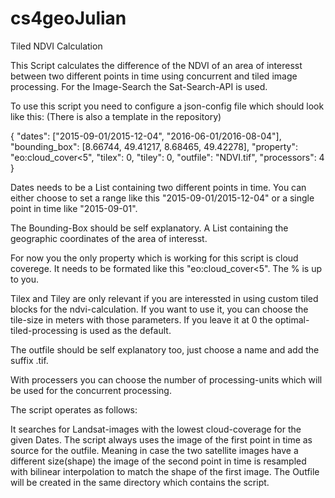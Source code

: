 # cs4geoJulian
Tiled NDVI Calculation

This Script calculates the difference of the NDVI of an area of interesst between two different points in time using
concurrent and tiled image processing. For the Image-Search the Sat-Search-API is used.

To use this script you need to configure a json-config file which should look like this:
(There is also a template in the repository)

{
  "dates": ["2015-09-01/2015-12-04", "2016-06-01/2016-08-04"],
  "bounding_box": [8.66744, 49.41217, 8.68465, 49.42278],
  "property": "eo:cloud_cover<5",
    "tilex": 0,
    "tiley": 0,
    "outfile": "NDVI.tif",
  "processors": 4
}

Dates needs to be a List containing two different points in time. You can either choose to 
set a range like this "2015-09-01/2015-12-04" or a single point in time like "2015-09-01".

The Bounding-Box should be self explanatory. A List containing the geographic coordinates of the
area of interesst.

For now you the only property which is working for this script is cloud coverege. It 
needs to be formated like this "eo:cloud_cover<5". The % is up to you.

Tilex and Tiley are only relevant if you are interessted in using custom tiled blocks for the
ndvi-calculation. If you want to use it, you can choose the tile-size in meters with those parameters.
If you leave it at 0 the optimal-tiled-processing is used as the default.

The outfile should be self explanatory too, just choose a name and add the suffix .tif. 

With processers you can choose the number of processing-units which will be used for the concurrent
processing. 

The script operates as follows:

It searches for Landsat-images with the lowest cloud-coverage for the given Dates. The script always
uses the image of the first point in time as source for the outfile. Meaning in case the two satellite images
have a different size(shape) the image of the second point in time is resampled with bilinear interpolation
to match the shape of the first image. The Outfile will be created in the same directory which contains the script.
